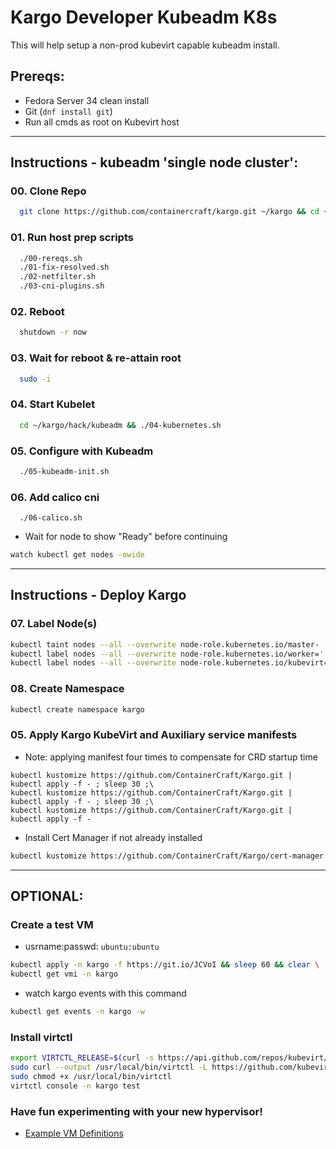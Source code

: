 # Kargo Developer Kubeadm K8s
This will help setup a non-prod kubevirt capable kubeadm install.

## Prereqs:
  - Fedora Server 34 clean install
  - Git (`dnf install git`)
  - Run all cmds as root on Kubevirt host

------------------------------------------------------------------------
## Instructions - kubeadm 'single node cluster':
### 00. Clone Repo
```sh
  git clone https://github.com/containercraft/kargo.git ~/kargo && cd ~/kargo/hack/kubeadm
```
### 01. Run host prep scripts
```sh
  ./00-rereqs.sh
  ./01-fix-resolved.sh
  ./02-netfilter.sh
  ./03-cni-plugins.sh
```
### 02. Reboot
```sh
  shutdown -r now
```
### 03. Wait for reboot & re-attain root
```sh
  sudo -i
```
### 04. Start Kubelet
```sh
  cd ~/kargo/hack/kubeadm && ./04-kubernetes.sh
```
### 05. Configure with Kubeadm
```sh
  ./05-kubeadm-init.sh
```
### 06. Add calico cni
```
  ./06-calico.sh
```
  - Wait for node to show "Ready" before continuing
```sh
watch kubectl get nodes -owide
```
------------------------------------------------------------------------
## Instructions - Deploy Kargo
### 07. Label Node(s)
```sh
kubectl taint nodes --all --overwrite node-role.kubernetes.io/master-
kubectl label nodes --all --overwrite node-role.kubernetes.io/worker=''
kubectl label nodes --all --overwrite node-role.kubernetes.io/kubevirt=''
```
### 08. Create Namespace
```sh
kubectl create namespace kargo
```
### 05. Apply Kargo KubeVirt and Auxiliary service manifests
  - Note: applying manifest four times to compensate for CRD startup time
```
kubectl kustomize https://github.com/ContainerCraft/Kargo.git | kubectl apply -f - ; sleep 30 ;\
kubectl kustomize https://github.com/ContainerCraft/Kargo.git | kubectl apply -f - ; sleep 30 ;\
kubectl kustomize https://github.com/ContainerCraft/Kargo.git | kubectl apply -f - 
```
  - Install Cert Manager if not already installed
```sh
kubectl kustomize https://github.com/ContainerCraft/Kargo/cert-manager | kubectl apply -f -
```
---------------------------------------------------------------------------
## OPTIONAL:
### Create a test VM
  - usrname:passwd: `ubuntu:ubuntu`
```sh
kubectl apply -n kargo -f https://git.io/JCVoI && sleep 60 && clear \
kubectl get vmi -n kargo
```
  - watch kargo events with this command
```sh
kubectl get events -n kargo -w
```
### Install virtctl
```sh
export VIRTCTL_RELEASE=$(curl -s https://api.github.com/repos/kubevirt/kubevirt/releases/latest | awk -F '["v,]' '/tag_name/{print $5}')
sudo curl --output /usr/local/bin/virtctl -L https://github.com/kubevirt/kubevirt/releases/download/v${VIRTCTL_RELEASE}/virtctl-v${VIRTCTL_RELEASE}-linux-amd64
sudo chmod +x /usr/local/bin/virtctl
virtctl console -n kargo test
```

### Have fun experimenting with your new hypervisor!
  - [Example VM Definitions]

[Example VM Definitions]:https://github.com/ContainerCraft/qubo/tree/main/wip
